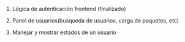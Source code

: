 1. Lógica de autenticación frontend (finalizado)

2. Panel de usuarios(busqueda de usuarios, carga de paquetes, etc) 

3. Manejar y mostrar estados de un usuario
